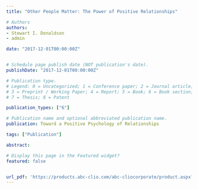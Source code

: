 ```yaml
---
title: "Other People Matter: The Power of Positive Relationships"

# Authors
authors:
- Stewart I. Donaldson
- admin

date: "2017-12-01T00:00:00Z"


# Schedule page publish date (NOT publication's date).
publishDate: "2017-12-01T00:00:00Z"

# Publication type.
# Legend: 0 = Uncategorized; 1 = Conference paper; 2 = Journal article;
# 3 = Preprint / Working Paper; 4 = Report; 5 = Book; 6 = Book section;
# 7 = Thesis; 8 = Patent

publication_types: ["6"]

# Publication name and optional abbreviated publication name.
publication: Toward a Positive Psychology of Relationships

tags: ["Publication"]

abstract:

# Display this page in the Featured widget?
featured: false


url_pdf: 'https://products.abc-clio.com/abc-cliocorporate/product.aspx?pc=A4783C'
---
```

